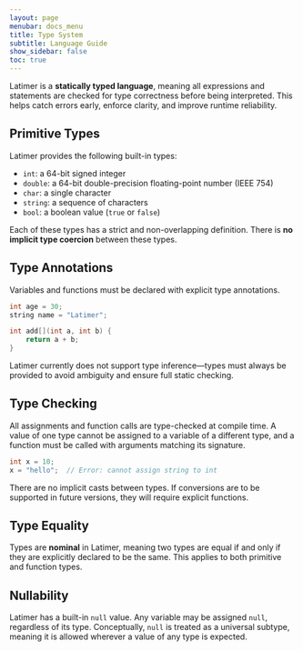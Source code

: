 ```yaml
---
layout: page
menubar: docs_menu
title: Type System
subtitle: Language Guide
show_sidebar: false
toc: true
---
```


Latimer is a **statically typed language**, meaning all expressions and statements are checked for type correctness before being interpreted. This helps catch errors early, enforce clarity, and improve runtime reliability.

## Primitive Types

Latimer provides the following built-in types:

- `int`: a 64-bit signed integer
- `double`: a 64-bit double-precision floating-point number (IEEE 754)
- `char`: a single character
- `string`: a sequence of characters
- `bool`: a boolean value (`true` or `false`)

Each of these types has a strict and non-overlapping definition. There is **no implicit type coercion** between these types.

## Type Annotations

Variables and functions must be declared with explicit type annotations.

```cpp
int age = 30;
string name = "Latimer";

int add[](int a, int b) {
    return a + b;
}
```

Latimer currently does not support type inference—types must always be provided to avoid ambiguity and ensure full static checking.

## Type Checking

All assignments and function calls are type-checked at compile time. A value of one type cannot be assigned to a variable of a different type, and a function must be called with arguments matching its signature.

```cpp
int x = 10;
x = "hello";  // Error: cannot assign string to int
```

There are no implicit casts between types. If conversions are to be supported in future versions, they will require explicit functions.

## Type Equality

Types are **nominal** in Latimer, meaning two types are equal if and only if they are explicitly declared to be the same. This applies to both primitive and function types.

## Nullability

Latimer has a built-in `null` value. Any variable may be assigned `null`, regardless of its type. Conceptually, `null` is treated as a universal subtype, meaning it is allowed wherever a value of any type is expected.
